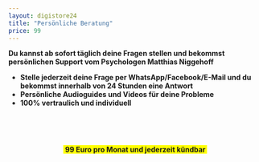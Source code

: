 ```yaml
---
layout: digistore24
title: "Persönliche Beratung"
price: 99
---
```

<p><strong>Du&#xA0;kannst ab sofort t&#xE4;glich deine Fragen stellen und bekommst pers&#xF6;nlichen Support vom Psychologen Matthias Niggehoff</strong></p>
<ul style="list-style-type:disc;"><li><strong>Stelle jederzeit deine Frage per WhatsApp/Facebook/E-Mail und du bekommst innerhalb von 24 Stunden eine Antwort</strong></li>
<li><strong>Pers&#xF6;nliche Audioguides und Videos f&#xFC;r deine Probleme</strong></li>
<li><strong>100% vertraulich und individuell</strong><strong>&#xA0;</strong></li>
</ul><p>&#xA0;</p>
<p>&#xA0;</p>
<p style="text-align:center;"><span style="background-color:#ffff00;">&#xA0;<strong>99 Euro pro Monat und jederzeit k&#xFC;ndbar&#xA0;</strong></span></p>
<p style="text-align:left;">&#xA0;</p>
<p>&#xA0;</p>
